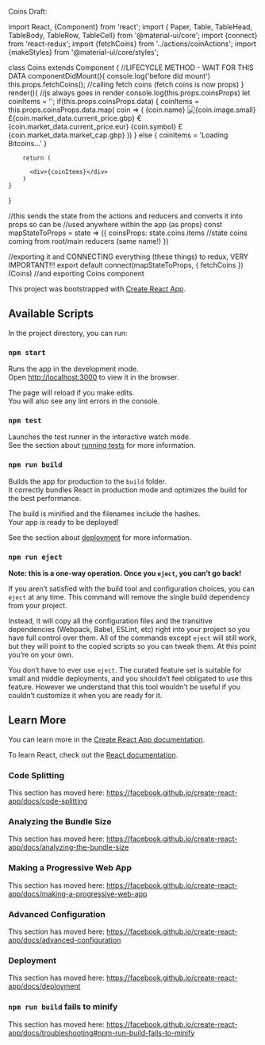 Coins Draft:

import React, {Component} from 'react';
import { Paper, Table, TableHead, TableBody, TableRow, TableCell} from '@material-ui/core';
import {connect} from 'react-redux';
import {fetchCoins} from '../actions/coinActions';
import {makeStyles} from '@material-ui/core/styles';

class Coins extends Component {
    //LIFECYCLE METHOD - WAIT FOR THIS DATA
    componentDidMount(){
        console.log('before did mount')
        this.props.fetchCoins(); //calling fetch coins (fetch coins is now props)
    }
    render(){
        //js always goes in render
        console.log(this.props.coinsProps)
        let coinItems = '';
        if(this.props.coinsProps.data) {
           coinItems = this.props.coinsProps.data.map( coin => (
              <TableRow key={coin.id} >
                 <TableCell component="th" scope="row">{coin.name}</TableCell>
                 <TableCell align="right"><img src={coin.image.thumb} alt={coin.image.small}></img></TableCell>
                 <TableCell align="right">£{coin.market_data.current_price.gbp}</TableCell>
                 <TableCell align="right">€{coin.market_data.current_price.eur}</TableCell>
                 <TableCell align="right">{coin.symbol}</TableCell>
                 <TableCell align="right">£{coin.market_data.market_cap.gbp}</TableCell>
             </TableRow> 
         ))
        } else {
            coinItems = 'Loading Bitcoins...'
        }
          
        return (
  
          <div>{coinItems}</div>
        )
    }  
  }

//this sends the state from the actions and reducers and converts it into props so can be 
//used anywhere within the app (as props)
const mapStateToProps = state => ({
    coinsProps: state.coins.items //state coins coming from root/main reducers (same name!)
})

//exporting it and CONNECTING everything (these things) to redux, VERY IMPORTANT!!!
export default connect(mapStateToProps, { fetchCoins })(Coins) //and exporting Coins component










































This project was bootstrapped with [Create React App](https://github.com/facebook/create-react-app).

## Available Scripts

In the project directory, you can run:

### `npm start`

Runs the app in the development mode.<br>
Open [http://localhost:3000](http://localhost:3000) to view it in the browser.

The page will reload if you make edits.<br>
You will also see any lint errors in the console.

### `npm test`

Launches the test runner in the interactive watch mode.<br>
See the section about [running tests](https://facebook.github.io/create-react-app/docs/running-tests) for more information.

### `npm run build`

Builds the app for production to the `build` folder.<br>
It correctly bundles React in production mode and optimizes the build for the best performance.

The build is minified and the filenames include the hashes.<br>
Your app is ready to be deployed!

See the section about [deployment](https://facebook.github.io/create-react-app/docs/deployment) for more information.

### `npm run eject`

**Note: this is a one-way operation. Once you `eject`, you can’t go back!**

If you aren’t satisfied with the build tool and configuration choices, you can `eject` at any time. This command will remove the single build dependency from your project.

Instead, it will copy all the configuration files and the transitive dependencies (Webpack, Babel, ESLint, etc) right into your project so you have full control over them. All of the commands except `eject` will still work, but they will point to the copied scripts so you can tweak them. At this point you’re on your own.

You don’t have to ever use `eject`. The curated feature set is suitable for small and middle deployments, and you shouldn’t feel obligated to use this feature. However we understand that this tool wouldn’t be useful if you couldn’t customize it when you are ready for it.

## Learn More

You can learn more in the [Create React App documentation](https://facebook.github.io/create-react-app/docs/getting-started).

To learn React, check out the [React documentation](https://reactjs.org/).

### Code Splitting

This section has moved here: https://facebook.github.io/create-react-app/docs/code-splitting

### Analyzing the Bundle Size

This section has moved here: https://facebook.github.io/create-react-app/docs/analyzing-the-bundle-size

### Making a Progressive Web App

This section has moved here: https://facebook.github.io/create-react-app/docs/making-a-progressive-web-app

### Advanced Configuration

This section has moved here: https://facebook.github.io/create-react-app/docs/advanced-configuration

### Deployment

This section has moved here: https://facebook.github.io/create-react-app/docs/deployment

### `npm run build` fails to minify

This section has moved here: https://facebook.github.io/create-react-app/docs/troubleshooting#npm-run-build-fails-to-minify
